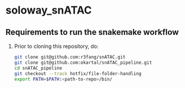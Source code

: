 # soloway_snATAC

## Requirements to run the snakemake workflow

1. Prior to cloning this repository, do:
    ```sh
    git clone git@github.com:r3fang/snATAC.git
    git clone git@github.com:okartal/snATAC_pipeline.git
    cd snATAC_pipeline
    git checkout --track hotfix/file-folder-handling
    export PATH=$PATH:<path-to-repo>/bin/